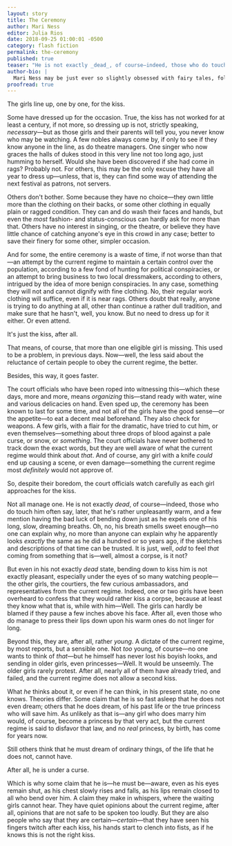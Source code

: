 ```yaml
---
layout: story
title: The Ceremony
author: Mari Ness
editor: Julia Rios
date: 2018-09-25 01:00:01 -0500
category: flash fiction
permalink: the-ceremony
published: true
teaser: "He is not exactly _dead_, of course—indeed, those who do touch him often say, later, that he's rather unpleasantly warm."
author-bio: |
  Mari Ness may be just ever so slightly obsessed with fairy tales, folklore and myth. Her fiction and poetry also appears in Tor.com, _Clarkesworld_, _Lightspeed_, _Uncanny_, _Daily Science Fiction_, _Apex Magazine_, _Nightmare_, _Strange Horizons_ and previously here in _Fireside_. Her poetry novella, _Through Immortal Shadows Singing_, was released in 2107 by Papaveria Press. She lives in central Florida.  
proofread: true
---
```


The girls line up, one by one, for the kiss.

Some have dressed up for the occasion. True, the kiss has not worked for at least a century, if not more, so dressing up is not, strictly speaking, _necessary_—but as those girls and their parents will tell you, you never know who may be watching. A few nobles always come by, if only to see if they know anyone in the line, as do theatre managers. One singer who now graces the halls of dukes stood in this very line not too long ago, just humming to herself. Would she have been discovered if she had come in rags? Probably not. For others, this may be the only excuse they have all year to dress up—unless, that is, they can find some way of attending the next festival as patrons, not servers.

Others don't bother. Some because they have no choice—they own little more than the clothing on their backs, or some other clothing in equally plain or ragged condition. They can and do wash their faces and hands, but even the _most_ fashion- and status-conscious can hardly ask for more than that. Others have no interest in singing, or the theatre, or believe they have little chance of catching anyone's eye in this crowd in any case; better to save their finery for some other, simpler occasion.

And for some, the entire ceremony is a waste of time, if not worse than that—an attempt by the current regime to maintain a certain control over the population, according to a few fond of hunting for political conspiracies, or an attempt to bring business to two local dressmakers, according to others, intrigued by the idea of more benign conspiracies. In any case, something they will not and cannot dignify with fine clothing. No, their regular work clothing will suffice, even if it is near rags. Others doubt that really, anyone is trying to do anything at all, other than continue a rather dull tradition, and make sure that he hasn't, well, you know. But no need to dress up for it either. Or even attend.

It's just the kiss, after all.

That means, of course, that more than one eligible girl is missing. This used to be a problem, in previous days. Now—well, the less said about the reluctance of certain people to obey the current regime, the better.

Besides, this way, it goes faster.

The court officials who have been roped into witnessing this—which these days, more and more, means _organizing_ this—stand ready with water, wine and various delicacies on hand. Even sped up, the ceremony has been known to last for some time, and not all of the girls have the good sense—or the appetite—to eat a decent meal beforehand. They also check for weapons. A few girls, with a flair for the dramatic, have tried to cut him, or even themselves—something about three drops of blood against a pale curse, or snow, or _something_. The court officials have never bothered to track down the exact words, but they are well aware of what the current regime would think about _that_. And of course, any girl with a knife _could_ end up causing a scene, or even damage—something the current regime most _definitely_ would not approve of.

So, despite their boredom, the court officials watch carefully as each girl approaches for the kiss.

Not all manage one. He is not exactly _dead_, of course—indeed, those who do touch him often say, later, that he's rather unpleasantly warm, and a few mention having the bad luck of bending down just as he expels one of his long, slow, dreaming breaths. Oh, no, his breath smells sweet enough—no one can explain why, no more than anyone can explain why he apparently looks _exactly_ the same as he did a hundred or so years ago, if the sketches and descriptions of that time can be trusted. It is just, well, _odd_ to feel _that_ coming from something that is—well, almost a corpse, is it not?

But even in his not exactly _dead_ state, bending down to kiss him is not exactly pleasant, especially under the eyes of so many watching people—the other girls, the courtiers, the few curious ambassadors, and representatives from the current regime. Indeed, one or two girls have been overheard to confess that they would rather kiss a corpse, because at least they know what that is, while with him—Well. The girls can hardly be blamed if they pause a few inches above his face. After all, even those who do manage to press their lips down upon his warm ones do not linger for long.

Beyond this, they are, after all, rather _young_. A dictate of the current regime, by most reports, but a sensible one. Not _too_ young, of course—no one wants to think of _that_—but he himself has never lost his boyish looks, and sending in older girls, even princesses—Well. It would be unseemly. The older girls rarely protest. After all, nearly all of them have already tried, and failed, and the current regime does not allow a second kiss.

What _he_ thinks about it, or even if he can think, in his present state, no one knows. Theories differ. Some claim that he is so fast asleep that he does not even dream; others that he does dream, of his past life or the true princess who will save him. As unlikely as that is—any girl who does marry him would, of course, become a princess by that very act, but the current regime is said to disfavor that law, and no _real_ princess, by birth, has come for years now.

Still others think that he must dream of ordinary things, of the life that he does not, cannot have.

After all, he is under a curse.

Which is why some claim that he is—he must be—aware, even as his eyes remain shut, as his chest slowly rises and falls, as his lips remain closed to all who bend over him. A claim they make in whispers, where the waiting girls cannot hear. They have quiet opinions about the current regime, after all, opinions that are not safe to be spoken too loudly. But they are also people who say that they are certain—_certain_—that they have seen his fingers twitch after each kiss, his hands start to clench into fists, as if he knows this is not the right kiss.
